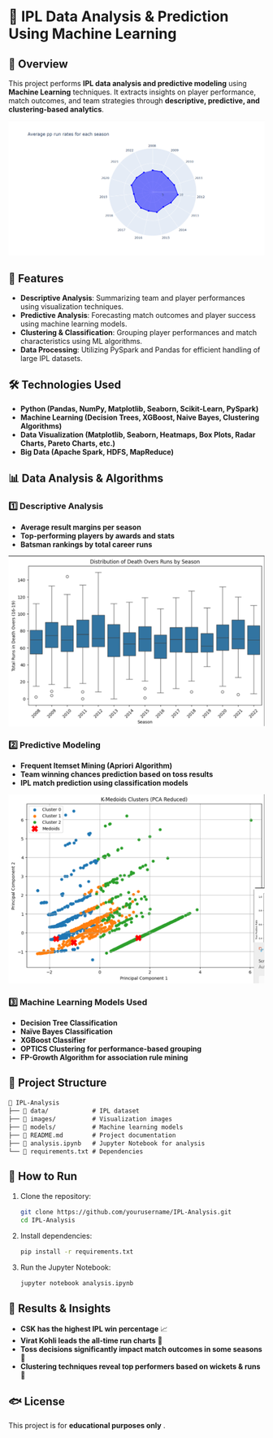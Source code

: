 # 🏏 IPL Data Analysis & Prediction Using Machine Learning  

## 📌 Overview  
This project performs **IPL data analysis and predictive modeling** using **Machine Learning** techniques. It extracts insights on player performance, match outcomes, and team strategies through **descriptive, predictive, and clustering-based analytics**.  

![IPL Analysis](images/ipl_analysis.png)  

## 🚀 Features  
- **Descriptive Analysis**: Summarizing team and player performances using visualization techniques.  
- **Predictive Analysis**: Forecasting match outcomes and player success using machine learning models.  
- **Clustering & Classification**: Grouping player performances and match characteristics using ML algorithms.  
- **Data Processing**: Utilizing PySpark and Pandas for efficient handling of large IPL datasets.  

## 🛠️ Technologies Used  
- **Python (Pandas, NumPy, Matplotlib, Seaborn, Scikit-Learn, PySpark)**  
- **Machine Learning (Decision Trees, XGBoost, Naive Bayes, Clustering Algorithms)**  
- **Data Visualization (Matplotlib, Seaborn, Heatmaps, Box Plots, Radar Charts, Pareto Charts, etc.)**  
- **Big Data (Apache Spark, HDFS, MapReduce)**  

## 📊 Data Analysis & Algorithms  
### 1️⃣ Descriptive Analysis  
- **Average result margins per season**  
- **Top-performing players by awards and stats**  
- **Batsman rankings by total career runs**  

![Descriptive Analysis](images/descriptive_analysis.png)  

### 2️⃣ Predictive Modeling  
- **Frequent Itemset Mining (Apriori Algorithm)**  
- **Team winning chances prediction based on toss results**  
- **IPL match prediction using classification models**  

![Predictive Modeling](images/predictive_modeling.png)  

### 3️⃣ Machine Learning Models Used  
- **Decision Tree Classification**  
- **Naïve Bayes Classification**  
- **XGBoost Classifier**  
- **OPTICS Clustering for performance-based grouping**  
- **FP-Growth Algorithm for association rule mining**  

## 📂 Project Structure  
```
📝 IPL-Analysis  
├── 📂 data/            # IPL dataset  
├── 📂 images/          # Visualization images  
├── 📂 models/          # Machine learning models  
├── 📜 README.md        # Project documentation  
├── 📜 analysis.ipynb   # Jupyter Notebook for analysis  
└── 📜 requirements.txt # Dependencies  
```

## 🎯 How to Run  
1. Clone the repository:  
   ```bash
   git clone https://github.com/yourusername/IPL-Analysis.git
   cd IPL-Analysis
   ```
2. Install dependencies:  
   ```bash
   pip install -r requirements.txt
   ```
3. Run the Jupyter Notebook:  
   ```bash
   jupyter notebook analysis.ipynb
   ```
   
## 📌 Results & Insights  
- **CSK has the highest IPL win percentage** 📈  
- **Virat Kohli leads the all-time run charts** 🏏  
- **Toss decisions significantly impact match outcomes in some seasons** 🎲  
- **Clustering techniques reveal top performers based on wickets & runs** 🤖  

## 🐟 License  
This project is for **educational purposes only** .  
